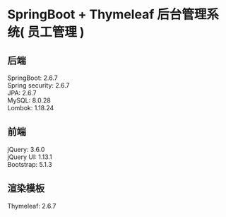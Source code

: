 # SpringBoot + Thymeleaf 后台管理系统( 员工管理 )

## 后端

SpringBoot: 2.6.7  
Spring security: 2.6.7  
JPA: 2.6.7  
MySQL: 8.0.28  
Lombok: 1.18.24

## 前端

jQuery: 3.6.0  
jQuery UI: 1.13.1  
Bootstrap: 5.1.3

## 渲染模板

Thymeleaf: 2.6.7